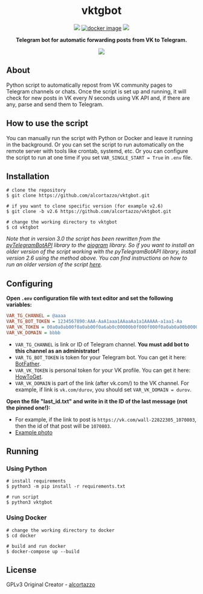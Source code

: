 <h1 align="center">vktgbot</h1>
<p align=center>
    <a target="_blank" href="https://www.python.org/downloads/" title="Python Version"><img src="https://img.shields.io/badge/python-%3E=_3.8-purple.svg"></a>
    <a target="_blank" href="https://github.com/alcortazzo/vktgbot/releases"><img alt="docker image" src="https://img.shields.io/github/v/release/alcortazzo/vktgbot?include_prereleases"></a>
    <a target="_blank" href="LICENSE" title="License: GPL-3.0"><img src="https://img.shields.io/github/license/alcortazzo/vktgbot.svg?color=red"></a>
</p> 

<p align="center"><b>Telegram bot for automatic forwarding posts from VK to Telegram.</b></p>

<p align="center">
    <a href="https://youtu.be/59_-yB5WjnI">
        <img src="https://github.com/alcortazzo/vktgbot/blob/master/images/code.png"/>
    </a>
</p>

## About

Python script to automatically repost from VK community pages to Telegram channels or chats. Once the script is set up and running, it will check for new posts in VK every *N* seconds using VK API and, if there are any, parse and send them to Telegram.

## How to use the script

You can manually run the script with Python or Docker and leave it running in the background. Or you can set the script to run automatically on the remote server with tools like crontab, systemd, etc. Or you can configure the script to run at one time if you set `VAR_SINGLE_START = True` in `.env` file.

## Installation
```shell
# clone the repository
$ git clone https://github.com/alcortazzo/vktgbot.git

# if you want to clone specific version (for example v2.6)
$ git clone -b v2.6 https://github.com/alcortazzo/vktgbot.git

# change the working directory to vktgbot
$ cd vktgbot
```
*Note that in version 3.0 the script has been rewritten from the [pyTelegramBotAPI](https://github.com/eternnoir/pyTelegramBotAPI) library to the [aiogram](https://github.com/aiogram/aiogram) library. So if you want to install an older version of the script working with the pyTelegramBotAPI library, install version 2.6 using the method above. You can find instructions on how to run an older version of the script [here](https://github.com/alcortazzo/vktgbot/tree/v2.6).*

## Configuring
**Open `.env` configuration file with text editor and set the following variables:**
```ini
VAR_TG_CHANNEL = @aaaa
VAR_TG_BOT_TOKEN = 1234567890:AAA-AaA1aaa1AAaaAa1a1AAAAA-a1aa1-Aa
VAR_VK_TOKEN = 00a0a0ab00f0a0ab00f0a6ab0c00000b0f000f000f0a0ab0a00b000000dd00000000de0
VAR_VK_DOMAIN = bbbb
```
* `VAR_TG_CHANNEL` is link or ID of Telegram channel. **You must add bot to this channel as an administrator!**
* `VAR_TG_BOT_TOKEN` is token for your Telegram bot. You can get it here: [BotFather](https://t.me/BotFather).
* `VAR_VK_TOKEN` is personal token for your VK profile. You can get it here: [HowToGet](https://github.com/alcortazzo/vktgbot/wiki/How-to-get-personal-access-token).
* `VAR_VK_DOMAIN` is part of the link (after vk.com/) to the VK channel. For example, if link is `vk.com/durov`, you should set `VAR_VK_DOMAIN = durov`.

**Open the file "last_id.txt" and write in it the ID of the last message (not the pinned one!):**
* For example, if the link to post is `https://vk.com/wall-22822305_1070803`, then the id of that post will be `1070803`.
* [Example photo](https://i.imgur.com/eWpso0C.png)

## Running
### Using Python
```shell
# install requirements
$ python3 -m pip install -r requirements.txt

# run script
$ python3 vktgbot
```
### Using Docker
```shell
# change the working directory to docker
$ cd docker

# build and run docker
$ docker-compose up --build
```
## License
GPLv3
Original Creator - [alcortazzo](https://github.com/alcortazzo)
